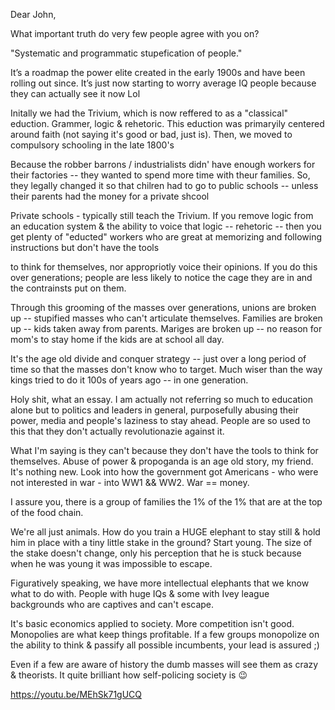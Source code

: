 Dear John,

What important truth do very few people agree with you on?

"Systematic and programmatic stupefication of people."

It’s a roadmap the power elite  created in the early 1900s and have been rolling out since. It’s just now starting to worry average IQ people because they can actually see it now Lol

Initally we had the Trivium, which is now reffered to as a "classical" eduction. Grammer, logic & rehetoric. This eduction was primaryily centered around faith (not saying it's good or bad, just is). Then, we moved to compulsory schooling in the late 1800's

Because the robber barrons / industrialists didn' have enough workers for their factories -- they wanted to spend more time with theur families. So, they legally changed it so that chilren had to go to public schools -- unless their parents had the money for a private shcool

Private schools - typically still teach the Trivium. If you remove logic from an education system & the ability to voice that logic -- rehetoric -- then you get plenty of "educted" workers who are great at memorizing and following instructions but don't have the tools

to think for themselves, nor appropriotly voice their opinions. If you do this over generations; people are less likely to notice the cage they are in and the contrainsts put on them.

Through this grooming of the masses over generations, unions are broken up -- stupified masses who can't articulate themselves. Families are broken up -- kids taken away from parents. Mariges are broken up -- no reason for mom's to stay home if the kids are at school all day.

It's the age old divide and conquer strategy -- just over a long period of time so that the masses don't know who to target. Much wiser than the way kings tried to do it 100s of years ago -- in one generation.

Holy shit, what an essay. I am actually not referring so much to education alone but to politics and leaders in general, purposefully abusing their power, media and people's laziness to stay ahead. People are so used to this that they don't actually revolutionazie against it.

What I'm saying is they can't because they don't have the tools to think for themselves. Abuse of power & propoganda is an age old story, my friend. It's nothing new. Look into how the government got Americans - who were not interested in war - into WW1 && WW2. War == money.

I assure you, there is a group of families the 1% of the 1% that are at the top of the food chain.

We're all just animals. How do you train a HUGE elephant to stay still & hold him in place with a tiny little stake in the ground? Start young. The size of the stake doesn't change, only his perception that he is stuck because when he was young it was impossible to escape.

Figuratively speaking, we have more intellectual elephants that we know what to do with. People with huge IQs & some with Ivey league backgrounds who are captives and can't escape.

It's basic economics applied to society. More competition isn't good. Monopolies are what keep things profitable. If a few groups monopolize on the ability to think & passify all possible incumbents, your lead is assured ;)

Even if a few are aware of history the dumb masses will see them as crazy & theorists. It quite brilliant how self-policing society is 😉

https://youtu.be/MEhSk71gUCQ